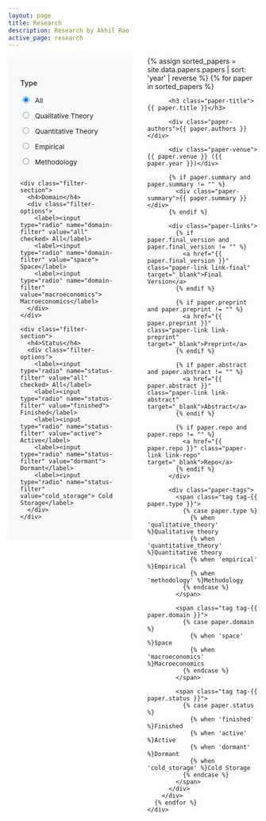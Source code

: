 ```yaml
---
layout: page
title: Research
description: Research by Akhil Rao
active_page: research
---
```


<style>
/* Research page specific styles */
.research-container {
  display: flex;
  gap: 2rem;
  margin-top: 1rem;
}

.filters-sidebar {
  flex: 0 0 200px;
  background: #f8f9fa;
  padding: 1.5rem;
  border-radius: 8px;
  height: fit-content;
  position: sticky;
  top: 2rem;
}

.papers-content {
  flex: 1;
}

.filter-section {
  margin-bottom: 1.5rem;
}

.filter-section h4 {
  margin-bottom: 0.75rem;
  color: #333;
  font-size: 0.9rem;
  font-weight: 600;
}

.filter-options {
  display: flex;
  flex-direction: column;
  gap: 0.25rem;
}

.filter-options input[type="radio"] {
  margin-right: 0.5rem;
}

.filter-options label {
  font-size: 0.85rem;
  cursor: pointer;
  padding: 0.25rem 0;
}

.paper-item {
  margin-bottom: 2.5rem;
  padding-bottom: 1.5rem;
  border-bottom: 1px solid #eee;
}

.paper-item:last-child {
  border-bottom: none;
}

.paper-title {
  font-size: 1.1rem;
  font-weight: 600;
  color: darkslateblue;
  margin-bottom: 0.5rem;
  line-height: 1.3;
}

.paper-authors {
  color: #666;
  margin-bottom: 0.25rem;
}

.paper-venue {
  font-style: italic;
  color: #777;
  margin-bottom: 1rem;
}

.paper-summary {
  color: #555;
  line-height: 1.5;
  margin-bottom: 1rem;
}

.paper-links {
  margin-bottom: 0.75rem;
}

.paper-link {
  display: inline-block;
  padding: 0.4rem 0.8rem;
  margin-right: 0.5rem;
  margin-bottom: 0.5rem;
  text-decoration: none;
  border-radius: 4px;
  font-size: 0.85rem;
  font-weight: 500;
  transition: all 0.2s ease;
}

.paper-link:hover {
  text-decoration: none;
  transform: translateY(-1px);
  box-shadow: 0 2px 4px rgba(0,0,0,0.1);
}

/* Link type specific colors */
.link-final {
  background-color: #28a745;
  color: white;
}

.link-final:hover {
  background-color: #218838;
  color: white;
}

.link-preprint {
  background-color: #007bff;
  color: white;
}

.link-preprint:hover {
  background-color: #0056b3;
  color: white;
}

.link-abstract {
  background-color: #6f42c1;
  color: white;
}

.link-abstract:hover {
  background-color: #5a32a3;
  color: white;
}

.link-repo {
  background-color: #fd7e14;
  color: white;
}

.link-repo:hover {
  background-color: #e8690b;
  color: white;
}

.paper-tags {
  display: flex;
  flex-wrap: wrap;
  gap: 0.5rem;
}

.tag {
  padding: 0.25rem 0.6rem;
  border-radius: 12px;
  font-size: 0.75rem;
  font-weight: 500;
}

/* Type tags */
.tag-qualitative_theory { background-color: #e8f4fd; color: #0277bd; }
.tag-quantitative_theory { background-color: #f3e5f5; color: #7b1fa2; }
.tag-empirical { background-color: #e8f5e8; color: #388e3c; }
.tag-methodology { background-color: #fff8e1; color: #f57c00; }

/* Domain tags */
.tag-space { background-color: #e8f5e8; color: #388e3c; }
.tag-macroeconomics { background-color: #e8f4fd; color: #0277bd; }

/* Status tags */
.tag-finished { background-color: #ffebee; color: #d32f2f; }
.tag-active { background-color: #f3e5f5; color: #7b1fa2; }
.tag-dormant { background-color: #f5f5f5; color: #616161; }
.tag-cold_storage { background-color: #eceff1; color: #455a64; }

/* Responsive design */
@media (max-width: 768px) {
  .research-container {
    flex-direction: column;
    gap: 1rem;
  }
  
  .filters-sidebar {
    flex: none;
    position: static;
    order: -1;
  }
  
  .filter-options {
    flex-direction: row;
    flex-wrap: wrap;
    gap: 1rem;
  }
}

/* Filter functionality */
.paper-item {
  display: block;
}

.paper-item.hidden {
  display: none;
}

/* Show all papers by default */
input[type="radio"]:checked[value="all"] ~ .papers-list .paper-item,
input[type="radio"]:not(:checked) ~ .papers-list .paper-item {
  display: block;
}

/* Type filters */
input[type="radio"]:checked[value="qualitative_theory"] ~ .papers-list .paper-item:not([data-type="qualitative_theory"]),
input[type="radio"]:checked[value="quantitative_theory"] ~ .papers-list .paper-item:not([data-type="quantitative_theory"]),
input[type="radio"]:checked[value="empirical"] ~ .papers-list .paper-item:not([data-type="empirical"]),
input[type="radio"]:checked[value="methodology"] ~ .papers-list .paper-item:not([data-type="methodology"]) {
  display: none;
}

/* Domain filters */
input[type="radio"]:checked[value="space"] ~ .papers-list .paper-item:not([data-domain="space"]),
input[type="radio"]:checked[value="macroeconomics"] ~ .papers-list .paper-item:not([data-domain="macroeconomics"]) {
  display: none;
}

/* Status filters */
input[type="radio"]:checked[value="finished"] ~ .papers-list .paper-item:not([data-status="finished"]),
input[type="radio"]:checked[value="active"] ~ .papers-list .paper-item:not([data-status="active"]),
input[type="radio"]:checked[value="dormant"] ~ .papers-list .paper-item:not([data-status="dormant"]),
input[type="radio"]:checked[value="cold_storage"] ~ .papers-list .paper-item:not([data-status="cold_storage"]) {
  display: none;
}

/* Combined filters - hide if any filter doesn't match */
.paper-item:not([data-type]) { display: none; }
.paper-item:not([data-domain]) { display: none; }
.paper-item:not([data-status]) { display: none; }

/* Reset show all when all filters are set to 'all' */
input[name="type-filter"][value="all"]:checked ~ input[name="domain-filter"][value="all"]:checked ~ input[name="status-filter"][value="all"]:checked ~ .papers-list .paper-item {
  display: block;
}
</style>

<div class="research-container">
  <div class="filters-sidebar">
    <div class="filter-section">
      <h4>Type</h4>
      <div class="filter-options">
        <label><input type="radio" name="type-filter" value="all" checked> All</label>
        <label><input type="radio" name="type-filter" value="qualitative_theory"> Qualitative Theory</label>
        <label><input type="radio" name="type-filter" value="quantitative_theory"> Quantitative Theory</label>
        <label><input type="radio" name="type-filter" value="empirical"> Empirical</label>
        <label><input type="radio" name="type-filter" value="methodology"> Methodology</label>
      </div>
    </div>

    <div class="filter-section">
      <h4>Domain</h4>
      <div class="filter-options">
        <label><input type="radio" name="domain-filter" value="all" checked> All</label>
        <label><input type="radio" name="domain-filter" value="space"> Space</label>
        <label><input type="radio" name="domain-filter" value="macroeconomics"> Macroeconomics</label>
      </div>
    </div>

    <div class="filter-section">
      <h4>Status</h4>
      <div class="filter-options">
        <label><input type="radio" name="status-filter" value="all" checked> All</label>
        <label><input type="radio" name="status-filter" value="finished"> Finished</label>
        <label><input type="radio" name="status-filter" value="active"> Active</label>
        <label><input type="radio" name="status-filter" value="dormant"> Dormant</label>
        <label><input type="radio" name="status-filter" value="cold_storage"> Cold Storage</label>
      </div>
    </div>
  </div>

  <div class="papers-content">
    <div class="papers-list">
      {% assign sorted_papers = site.data.papers.papers | sort: 'year' | reverse %}
      {% for paper in sorted_papers %}
        <div class="paper-item" 
             data-type="{{ paper.type }}" 
             data-domain="{{ paper.domain }}" 
             data-status="{{ paper.status }}">
          
          <h3 class="paper-title">{{ paper.title }}</h3>
          
          <div class="paper-authors">{{ paper.authors }}</div>
          
          <div class="paper-venue">{{ paper.venue }} ({{ paper.year }})</div>
          
          {% if paper.summary and paper.summary != "" %}
            <div class="paper-summary">{{ paper.summary }}</div>
          {% endif %}
          
          <div class="paper-links">
            {% if paper.final_version and paper.final_version != "" %}
              <a href="{{ paper.final_version }}" class="paper-link link-final" target="_blank">Final Version</a>
            {% endif %}
            
            {% if paper.preprint and paper.preprint != "" %}
              <a href="{{ paper.preprint }}" class="paper-link link-preprint" target="_blank">Preprint</a>
            {% endif %}
            
            {% if paper.abstract and paper.abstract != "" %}
              <a href="{{ paper.abstract }}" class="paper-link link-abstract" target="_blank">Abstract</a>
            {% endif %}
            
            {% if paper.repo and paper.repo != "" %}
              <a href="{{ paper.repo }}" class="paper-link link-repo" target="_blank">Repo</a>
            {% endif %}
          </div>
          
          <div class="paper-tags">
            <span class="tag tag-{{ paper.type }}">
              {% case paper.type %}
                {% when 'qualitative_theory' %}Qualitative theory
                {% when 'quantitative_theory' %}Quantitative theory
                {% when 'empirical' %}Empirical
                {% when 'methodology' %}Methodology
              {% endcase %}
            </span>
            
            <span class="tag tag-{{ paper.domain }}">
              {% case paper.domain %}
                {% when 'space' %}Space
                {% when 'macroeconomics' %}Macroeconomics
              {% endcase %}
            </span>
            
            <span class="tag tag-{{ paper.status }}">
              {% case paper.status %}
                {% when 'finished' %}Finished
                {% when 'active' %}Active
                {% when 'dormant' %}Dormant
                {% when 'cold_storage' %}Cold Storage
              {% endcase %}
            </span>
          </div>
        </div>
      {% endfor %}
    </div>
  </div>
</div>

<script>
document.addEventListener('DOMContentLoaded', function() {
  const typeFilters = document.querySelectorAll('input[name="type-filter"]');
  const domainFilters = document.querySelectorAll('input[name="domain-filter"]');
  const statusFilters = document.querySelectorAll('input[name="status-filter"]');
  const papers = document.querySelectorAll('.paper-item');
  
  function filterPapers() {
    const selectedType = document.querySelector('input[name="type-filter"]:checked').value;
    const selectedDomain = document.querySelector('input[name="domain-filter"]:checked').value;
    const selectedStatus = document.querySelector('input[name="status-filter"]:checked').value;
    
    papers.forEach(paper => {
      const paperType = paper.getAttribute('data-type');
      const paperDomain = paper.getAttribute('data-domain');
      const paperStatus = paper.getAttribute('data-status');
      
      const typeMatch = selectedType === 'all' || paperType === selectedType;
      const domainMatch = selectedDomain === 'all' || paperDomain === selectedDomain;
      const statusMatch = selectedStatus === 'all' || paperStatus === selectedStatus;
      
      if (typeMatch && domainMatch && statusMatch) {
        paper.style.display = 'block';
      } else {
        paper.style.display = 'none';
      }
    });
  }
  
  // Add event listeners to all filters
  [...typeFilters, ...domainFilters, ...statusFilters].forEach(filter => {
    filter.addEventListener('change', filterPapers);
  });
});
</script>